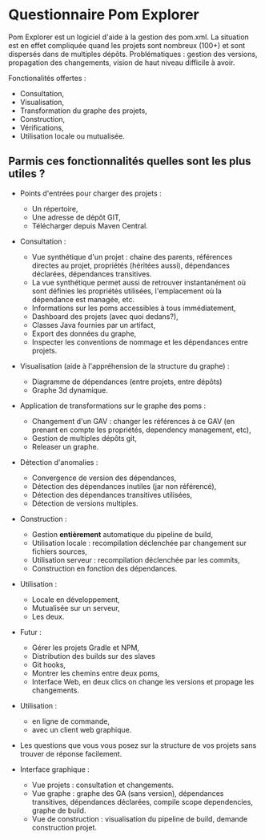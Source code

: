 # Questionnaire Pom Explorer

Pom Explorer est un logiciel d'aide à la gestion des pom.xml. La situation est en effet compliquée quand les projets sont nombreux (100+) et sont dispersés dans de multiples dépôts.
Problématiques : gestion des versions, propagation des changements, vision de haut niveau difficile à avoir.

Fonctionalités offertes :

- Consultation,
- Visualisation,
- Transformation du graphe des projets,
- Construction,
- Vérifications,
- Utilisation locale ou mutualisée.

## Parmis ces fonctionnalités quelles sont les plus utiles ?

- Points d'entrées pour charger des projets :
	- Un répertoire,
	- Une adresse de dépôt GIT,
	- Télécharger depuis Maven Central.

- Consultation :
	- Vue synthétique d'un projet : chaine des parents, références directes au projet, propriétés (héritées aussi), dépendances déclarées, dépendances transitives.
	- La vue synthétique permet aussi de retrouver instantanément où sont définies les propriétés utilisées, l'emplacement où la dépendance est managée, etc.
	- Informations sur les poms accessibles à tous immédiatement,
	- Dashboard des projets (avec quoi dedans?),
	- Classes Java fournies par un artifact,
	- Export des données du graphe,
	- Inspecter les conventions de nommage et les dépendances entre projets.

- Visualisation (aide à l'appréhension de la structure du graphe) :
	- Diagramme de dépendances (entre projets, entre dépôts)
	- Graphe 3d dynamique.

- Application de transformations sur le graphe des poms :
	- Changement d'un GAV : changer les références à ce GAV (en prenant en compte les propriétés, dependency management, etc),
	- Gestion de multiples dépôts git,
	- Releaser un graphe.

- Détection d'anomalies :
	- Convergence de version des dépendances,
	- Détection des dépendances inutiles (jar non référencé),
	- Détection des dépendances transitives utilisées,
	- Détection de versions multiples.

- Construction :
	- Gestion **entièrement** automatique du pipeline de build,
	- Utilisation locale : recompilation déclenchée par changement sur fichiers sources,
	- Utilisation serveur : recompilation déclenchée par les commits,
	- Construction en fonction des dépendances.

- Utilisation :
	- Locale en développement,
	- Mutualisée sur un serveur,
	- Les deux.

- Futur :
	- Gérer les projets Gradle et NPM,
	- Distribution des builds sur des slaves
	- Git hooks,
	- Montrer les chemins entre deux poms,
	- Interface Web, en deux clics on change les versions et propage les changements.

- Utilisation :
	- en ligne de commande,
	- avec un client web graphique.

- Les questions que vous vous posez sur la structure de vos projets sans trouver de réponse facilement.

- Interface graphique :
	- Vue projets : consultation et changements.
	- Vue graphe : graphe des GA (sans version), dépendances transitives, dépendances déclarées, compile scope dependencies, graphe de build.
	- Vue de construction : visualisation du pipeline de build, demande construction projet.